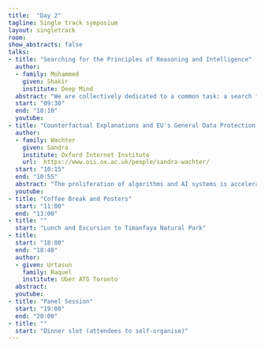 ```yaml
---
title:  "Day 2"
tagline: Single track symposium
layout: singletrack
room: 
show_abstracts: false
talks:
- title: "Searching for the Principles of Reasoning and Intelligence"
  author: 
  - family: Mohammed
    given: Shakir
    institute: Deep Mind 
  abstract: "We are collectively dedicated to a common task: a search for the general principles that make possible machines that learn. This leads to the question: What are the universal principles, if there are any, of reasoning and intelligence in machines? My search begins with four statistical operations that expose the dual tasks of learning, and of testing. We can instantiate many different types of inferential questions, and I share some of the paths I've followed in attempting to find general-purpose approaches to them. One such area is variational inference, and I'll briefly discuss the roles of amortised inference, stochastic optimisation, and general-purpose density estimators. For the most part, I'll explore recent work in testing as an inferential principle in implicit probabilistic models, and discuss work in estimation-by-comparison, density ratio estimation, and the method-of-moments. Different types of models require different types of inference, and any general-purpose inferential method remains elusive. I'll unpack some of the current research questions, but there is much more to do; my search for the probabilistic principles of reasoning and intelligence continues."
  start: "09:30"
  end: "10:10"
  youtube: 
- title: "Counterfactual Explanations and EU's General Data Protection Regulation."
  author:
  - family: Wachter
    given: Sandra
    institute: Oxford Internet Institute
    url:  https://www.oii.ox.ac.uk/people/sandra-wachter/
  start: "10:15"
  end: "10:55"
  abstract: "The proliferation of algorithms and AI systems is accelerating across the public (e.g. healthcare and criminal justice) and the private (e.g. finance and insurance) sectors. These decision-making systems often operate as black boxes and do not allow insights into how they arrived at a decision. Unsurprisingly, calls are getting louder to design systems that can explain themselves. Explanations are viewed as an ideal mechanism to enhance accountability even though explaining the functionality of complex algorithmic decision-making systems and their rationale in specific cases is a technically and legally challenging problem.The EU's General Data Protection Regulation(GDPR) is hoped to require these technologies to be more explainable and accountable. Unfortunately, the new framework raises more questions than it offers answers. This talk will explain what AI standards will be legally required and will argue that Counterfactual Explanations can - without opening the black box - help individuals to understand, challenge and alter automated decisions. Counterfactual Explanations bypass the current technical limitations of interpretability, while striking a balance between transparency and the rights and freedoms of others (e.g. privacy, trade secrets) and meet and exceed the legal requirements of the GDPR."
  youtube: 
- title: "Coffee Break and Posters"
  start: "11:00"
  end: "13:00"
- title: ""
  start: "Lunch and Excursion to Timanfaya Natural Park"
- title: 
  start: "18:00"
  end: "18:40"
  author: 
  - given: Urtasun
    family: Raquel
    institute: Uber ATG Toronto
  abstract: 
  youtube: 
- title: "Panel Session"
  start: "19:00"
  end: "20:00"
- title: ""
  start: "Dinner slot (attendees to self-organise)"
---
```


